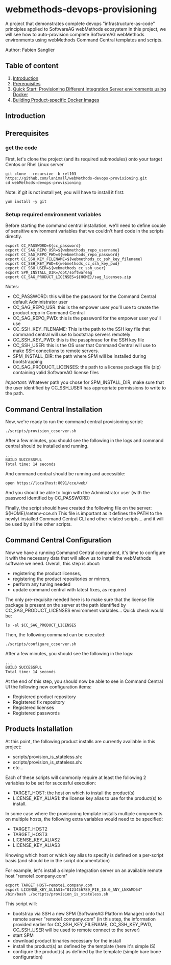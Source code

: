 # webmethods-devops-provisioning

A project that demonstrates complete devops "infrastructure-as-code" principles applied to SoftwareAG webMethods ecosystem
In this project, we will see how to auto-provision complete SoftwareAG webMethods environments using webMethods Command Central templates and scripts.

Author: Fabien Sanglier

## Table of content
1. [Introduction](#introduction)
2. [Prerequisites](#prerequisites)
3. [Quick Start: Provisioning Different Integration Server environments using Docker](#env_quickstart)
4. [Building Product-specific Docker Images](#building_product_docker)

## Introduction <a name="introduction"></a>


## Prerequisites <a name="prerequisites"></a>

### get the code

First, let's clone the project (and its required submodules) onto your target Centos or Rhel Linux server

```
git clone --recursive -b rel103 https://github.com/lanimall/webMethods-devops-provisioning.git
cd webMethods-devops-provisioning
```

Note: if git is not install yet, you will have to install it first:
```
yum install -y git
```

### Setup required environment variables

Before starting the command central installation, we'll need to define couple of sensitive environment variables that we couldn't hard code in the scripts directly.

```
export CC_PASSWORD=${cc_password}
export CC_SAG_REPO_USR=${webmethods_repo_username}
export CC_SAG_REPO_PWD=${webmethods_repo_password}
export CC_SSH_KEY_FILENAME=${webmethods_cc_ssh_key_filename}
export CC_SSH_KEY_PWD=${webmethods_cc_ssh_key_pwd}
export CC_SSH_USER=${webmethods_cc_ssh_user}
export SPM_INSTALL_DIR=/opt/softwareag
export CC_SAG_PRODUCT_LICENSES=${HOME}/sag_licenses.zip
```

Notes:
 - CC_PASSWORD: this will be the password for the Command Central default Administrator user
 - CC_SAG_REPO_USR: this is the empower user you'll use to create the product repo in Command Central
 - CC_SAG_REPO_PWD: this is the password for the empower user you'll use
 - CC_SSH_KEY_FILENAME: This is the path to the SSH key file that command central will use to bootstrap servers remotely
 - CC_SSH_KEY_PWD: this is the passphrase for the SSH key file
 - CC_SSH_USER: this is the OS user that Command Central will use to make SSH conections to remote servers. 
 - SPM_INSTALL_DIR: the path where SPM will be installed during bootstrapping
 - CC_SAG_PRODUCT_LICENSES: the path to a license package file (zip) containing valid SoftwareAG license files

*Important*: Whatever path you chose for SPM_INSTALL_DIR, make sure that the user identified by CC_SSH_USER has appropriate permissions to write to the path.

## Command Central Installation <a name="cce_installation"></a>

Now, we're ready to run the command central provisioning script:

```
./scripts/provision_ccserver.sh 
```

After a few minutes, you should see the following in the logs and command central should be installed and running. 
```
...
BUILD SUCCESSFUL
Total time: 14 seconds
```

And command central should be running and accessible:
```
open https://localhost:8091/cce/web/
```

And you should be able to login with the Administrator user (with the password identified by CC_PASSWORD)

Finally, the script should have created the following file on the server: ${HOME}/setenv-cce.sh 
This file is important as it defines the PATH to the newlyt installed Command Central CLI and other related scripts...
and it will be used by all the other scripts.

## Command Central Configuration <a name="cce_configuration"></a>

Now we have a running Command Central component, it's time to configure it with the necessary data that will allow us to install the webMethods software we need. 
Overall, this step is about:
- registering the product licenses,
- registering the product repositories or mirrors,
- perform any tuning needed
- update command central with latest fixes, as required

The only pre-requisite needed here is to make sure that the license file package is present on the server at the path identified by CC_SAG_PRODUCT_LICENSES environment variables...
Quick check would be:
```
ls -al $CC_SAG_PRODUCT_LICENSES
```

Then, the following command can be executed:
```
./scripts/configure_ccserver.sh 
```

After a few minutes, you should see the following in the logs: 
```
...
BUILD SUCCESSFUL
Total time: 14 seconds
```

At the end of this step, you should now be able to see in Command Central UI the following new configuration items:
- Registered product repository
- Registered fix repository
- Registered licenses
- Registered passwords

## Products Installation <a name="products_installation"></a>

At this point, the following product installs are currently available in this project:
 - scripts/provision_is_stateless.sh:
 - scripts/provision_is_stateless.sh:
 - etc...

Each of these scripts will commonly require at least the following 2 variables to be set for succesful execution:
 - TARGET_HOST: the host on which to install the product(s)
 - LICENSE_KEY_ALIAS1: the license key alias to use for the product(s) to install.

In some case where the provisoning template installs multiple components on multiple hosts, the following extra variables would need to be specified:
 - TARGET_HOST2
 - TARGET_HOST3
 - LICENSE_KEY_ALIAS2
 - LICENSE_KEY_ALIAS3

Knowing which host or which key alias to specify is defined on a per-script basis (and should be in the script documentation)

For example, let's install a simple Integration server on an available remote host "remote1.company.com"

```
export TARGET_HOST=remote1.company.com
export LICENSE_KEY_ALIAS1="0123456789_PIE_10.0_ANY_LNXAMD64"
/bin/bash ./scripts/provision_is_stateless.sh
```

This script will:
- bootstrap via SSH a new SPM (SoftwareAG Platform Manager) onto that remote server "remote1.company.com" (in this step, the information provided earlier 
for CC_SSH_KEY_FILENAME, CC_SSH_KEY_PWD, CC_SSH_USER will be used to remote connect to the server)
- start SPM
- download product binaries necessary for the install
- install the product(s) as defined by the template (here it's simple IS)
- configure the product(s) as defined by the template (simple bare bone configuration)
